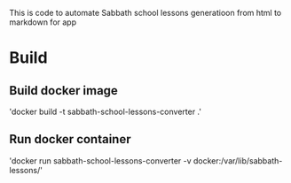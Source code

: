 This is code to automate Sabbath school lessons generatioon from html to markdown for app


# Build

## Build docker image 


'docker build -t sabbath-school-lessons-converter .'


## Run docker container

'docker run sabbath-school-lessons-converter -v docker:/var/lib/sabbath-lessons/'

